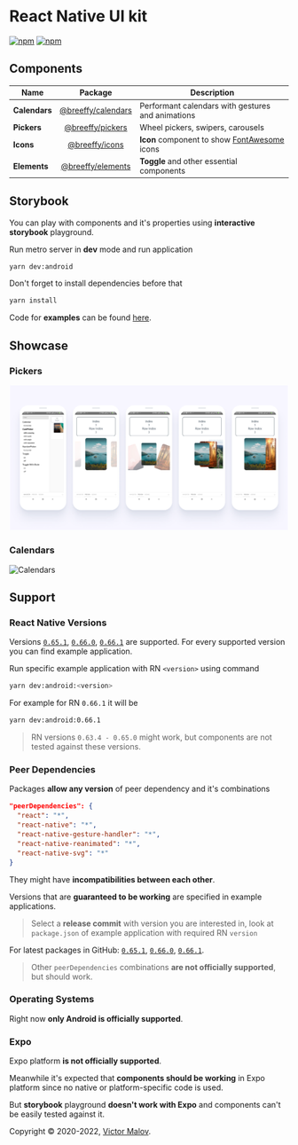 # React Native UI kit

[![npm](https://img.shields.io/github/license/breeffy/react-native-calendar?color=green&style=flat-square)](https://github.com/breeffy/react-native-calendar/blob/main/LICENSE) [![npm](https://img.shields.io/badge/types-Typescript-blue?style=flat-square)](https://www.npmjs.com/package/@gorhom/bottom-sheet)

## Components

| Name          |                                Package                                 | Description                                                             |
| ------------- | :--------------------------------------------------------------------: | ----------------------------------------------------------------------- |
| **Calendars** | [@breeffy/calendars](https://www.npmjs.com/package/@breeffy/calendars) | Performant calendars with gestures and animations                       |
| **Pickers**   |   [@breeffy/pickers](https://www.npmjs.com/package/@breeffy/pickers)   | Wheel pickers, swipers, carousels                                       |
| **Icons**     |     [@breeffy/icons](https://www.npmjs.com/package/@breeffy/icons)     | **Icon** component to show [FontAwesome](https://fontawesome.com) icons |
| **Elements**  |  [@breeffy/elements](https://www.npmjs.com/package/@breeffy/elements)  | **Toggle** and other essential components                               |

## Storybook

You can play with components and it's properties using **interactive storybook** playground.

Run metro server in **dev** mode and run application

```bash
yarn dev:android
```

Don't forget to install dependencies before that

```bash
yarn install
```

Code for **examples** can be found [here](https://github.com/breeffy/react-native-monorepo/tree/main/packages/example-app/src/stories).

## Showcase

### Pickers

![Card Pickers](./previews/cardpickers.png)

### Calendars

![Calendars](./previews/calendars.gif)

## Support

### React Native Versions

Versions [`0.65.1`](https://github.com/breeffy/react-native-monorepo/tree/main/packages/mobile-0.65.1), [`0.66.0`](https://github.com/breeffy/react-native-monorepo/tree/main/packages/mobile-0.66.0), [`0.66.1`](https://github.com/breeffy/react-native-monorepo/tree/main/packages/mobile-0.66.1) are supported. For every supported version you can find example application.

Run specific example application with RN `<version>` using command

```bash
yarn dev:android:<version>
```

For example for RN `0.66.1` it will be

```bash
yarn dev:android:0.66.1
```

> RN versions `0.63.4 - 0.65.0` might work, but components are not tested against these versions.

### Peer Dependencies

Packages **allow any version** of peer dependency and it's combinations

```json
"peerDependencies": {
  "react": "*",
  "react-native": "*",
  "react-native-gesture-handler": "*",
  "react-native-reanimated": "*",
  "react-native-svg": "*"
}
```

They might have **incompatibilities between each other**.

Versions that are **guaranteed to be working** are specified in example applications.

> Select a **release commit** with version you are interested in, look at `package.json` of example application with required RN `version`

For latest packages in GitHub:
[`0.65.1`](https://github.com/breeffy/react-native-monorepo/blob/main/packages/mobile-0.65.1/package.json#L24),
[`0.66.0`](https://github.com/breeffy/react-native-monorepo/blob/main/packages/mobile-0.66.0/package.json#L24),
[`0.66.1`](https://github.com/breeffy/react-native-monorepo/blob/main/packages/mobile-0.66.1/package.json#L24).

> Other `peerDependencies` combinations **are not officially supported**, but should work.

### Operating Systems

Right now **only Android is officially supported**.

### Expo

Expo platform **is not officially supported**.

Meanwhile it's expected that **components should be working** in Expo platform since no native or platform-specific code is used.

But **storybook** playground **doesn't work with Expo** and components can't be easily tested against it.

Copyright © 2020-2022, [Victor Malov](https://github.com/likern).
